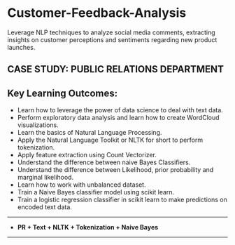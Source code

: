# Customer-Feedback-Analysis
Leverage NLP techniques to analyze social media comments, extracting insights on customer perceptions and sentiments regarding new product launches.


## CASE STUDY: PUBLIC RELATIONS DEPARTMENT

## Key Learning Outcomes:
- Learn how to leverage the power of data science to deal with text data.
- Perform exploratory data analysis and learn how to create WordCloud visualizations.
- Learn the basics of Natural Language Processing.
- Apply the Natural Language Toolkit or NLTK for short to perform tokenization.
- Apply feature extraction using Count Vectorizer.
- Understand the difference between naive Bayes Classifiers.
- Understand the difference between Likelihood, prior probability and marginal likelihood.
- Learn how to work with unbalanced dataset.
- Train a Naive Bayes classifier model using scikit learn.
- Train a logistic regression classifier in scikit learn to make predictions on encoded text data.
___
- **PR + Text + NLTK + Tokenization + Naive Bayes**
___
